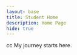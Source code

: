 ```yaml
---
layout: base
title: Student Home 
description: Home Page
hide: true
---
```

cc
My journey starts here.
 